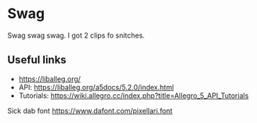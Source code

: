 # Swag
Swag swag swag.  I got 2 clips fo snitches.

## Useful links

- https://liballeg.org/
- API: https://liballeg.org/a5docs/5.2.0/index.html
- Tutorials: https://wiki.allegro.cc/index.php?title=Allegro_5_API_Tutorials


Sick dab font
https://www.dafont.com/pixellari.font